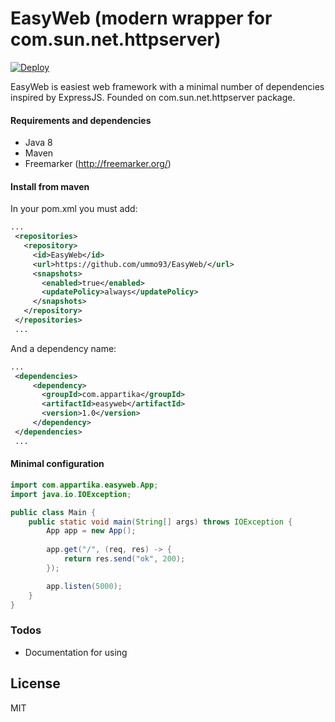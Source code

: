 # EasyWeb (modern wrapper for com.sun.net.httpserver)

[![Deploy](https://www.herokucdn.com/deploy/button.svg)](https://heroku.com/deploy?template=https://github.com/ummo93/EasyWeb)

EasyWeb is easiest web framework with a minimal number of dependencies inspired by ExpressJS. Founded on com.sun.net.httpserver package.
#### Requirements and dependencies
  - Java 8
  - Maven
  - Freemarker (http://freemarker.org/)
  
#### Install from maven
In your pom.xml you must add:
```xml
...
 <repositories>
   <repository>
     <id>EasyWeb</id>
     <url>https://github.com/ummo93/EasyWeb/</url>
     <snapshots>
       <enabled>true</enabled>
       <updatePolicy>always</updatePolicy>
     </snapshots>
   </repository>
 </repositories>
 ...
```
And a dependency name:
```xml
...
 <dependencies>
     <dependency>
       <groupId>com.appartika</groupId>
       <artifactId>easyweb</artifactId>
       <version>1.0</version>
     </dependency>
 </dependencies>
 ...
```

#### Minimal configuration
```java
import com.appartika.easyweb.App;
import java.io.IOException;

public class Main {
    public static void main(String[] args) throws IOException {
        App app = new App();
        
        app.get("/", (req, res) -> {
            return res.send("ok", 200);
        });

        app.listen(5000);
    }
}
```

### Todos

 - Documentation for using

License
----

MIT
